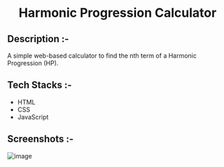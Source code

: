 # <p align="center">Harmonic Progression Calculator</p>

## Description :-

A simple web-based calculator to find the nth term of a Harmonic Progression (HP).

## Tech Stacks :-

- HTML
- CSS
- JavaScript

## Screenshots :-

![image](https://github.com/Rakesh9100/CalcDiverse/assets/73993775/06682c1e-dfd0-4838-8150-4b8b019c8a7b)
